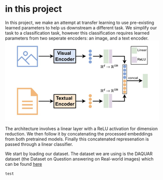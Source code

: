 # in this project

In this project, we make an attempt at transfer learning to use pre-existing learned parameters to help us downstream a different task. We simplify our task to a classification task, however this classification requires learned parameters from two seperate encoders: an image, and a text encoder. ![Our architecture](https://github.com/Ahmed5720/Visual-Question-Answering-Model-using-Pretrained-Model-Embeddings/blob/main/Model12.jpg)

The architecture involves a linear layer with a ReLU activation for dimension reduction. We then follow it by concatenating the processed embeddings from both pretrained models. Finally this concatenated represenation is passed through a linear classifier.

We start by loading our dataset. The dataset we are using is the DAQUAR dataset (the Dataset on Question answering on Real-world images) which can be found [here](https://www.kaggle.com/datasets/tezansahu/processed-daquar-dataset) 
```python
test
```
